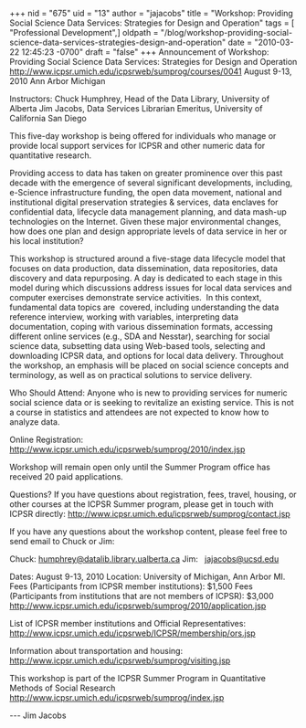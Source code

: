 +++
nid = "675"
uid = "13"
author = "jajacobs"
title = "Workshop: Providing Social Science Data Services: Strategies for Design and Operation"
tags = [ "Professional Development",]
oldpath = "/blog/workshop-providing-social-science-data-services-strategies-design-and-operation"
date = "2010-03-22 12:45:23 -0700"
draft = "false"
+++
Announcement of Workshop: Providing Social Science Data Services:
Strategies for Design and Operation
<http://www.icpsr.umich.edu/icpsrweb/sumprog/courses/0041> August 9-13,
2010 Ann Arbor Michigan

Instructors: Chuck Humphrey, Head of the Data Library, University of
Alberta Jim Jacobs, Data Services Librarian Emeritus, University of
California San Diego

This five-day workshop is being offered for individuals who manage or
provide local support services for ICPSR and other numeric data for
quantitative research.

Providing access to data has taken on greater prominence over this past
decade with the emergence of several significant developments,
including, e-Science infrastructure funding, the open data movement,
national and institutional digital preservation strategies & services,
data enclaves for confidential data, lifecycle data management planning,
and data mash-up technologies on the Internet. Given these major
environmental changes, how does one plan and design appropriate levels
of data service in her or his local institution?

This workshop is structured around a five-stage data lifecycle model
that focuses on data production, data dissemination, data repositories,
data discovery and data repurposing. A day is dedicated to each stage in
this model during which discussions address issues for local data
services and computer exercises demonstrate service activities.  In this
context, fundamental data topics are  covered, including understanding
the data reference interview, working with variables, interpreting data
documentation, coping with various dissemination formats, accessing
different online services (e.g., SDA and Nesstar), searching for social
science data, subsetting data using Web-based tools, selecting and
downloading ICPSR data, and options for local data delivery. Throughout
the workshop, an emphasis will be placed on social science concepts and
terminology, as well as on practical solutions to service delivery.

Who Should Attend: Anyone who is new to providing services for numeric
social science data or is seeking to revitalize an existing service.
This is not a course in statistics and attendees are not expected to
know how to analyze data.

Online Registration:
<http://www.icpsr.umich.edu/icpsrweb/sumprog/2010/index.jsp>

Workshop will remain open only until the Summer Program office has
received 20 paid applications.

Questions? If you have questions about registration, fees, travel,
housing, or other courses at the ICPSR Summer program, please get in
touch with ICPSR directly:
<http://www.icpsr.umich.edu/icpsrweb/sumprog/contact.jsp>

If you have any questions about the workshop content, please feel free
to send email to Chuck or Jim:

Chuck: humphrey@datalib.library.ualberta.ca Jim:   jajacobs@ucsd.edu

Dates: August 9-13, 2010 Location: University of Michigan, Ann Arbor MI.
Fees (Participants from ICPSR member institutions): $1,500 Fees
(Participants from institutions that are not members of ICPSR): $3,000
<http://www.icpsr.umich.edu/icpsrweb/sumprog/2010/application.jsp>

List of ICPSR member institutions and Official Representatives:
<http://www.icpsr.umich.edu/icpsrweb/ICPSR/membership/ors.jsp>

Information about transportation and housing:
<http://www.icpsr.umich.edu/icpsrweb/sumprog/visiting.jsp>

This workshop is part of the ICPSR Summer Program in Quantitative
Methods of Social Research
<http://www.icpsr.umich.edu/icpsrweb/sumprog/index.jsp>

--- Jim Jacobs
